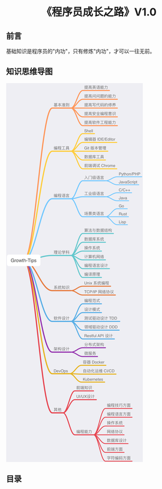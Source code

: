 <h1 align="center">《程序员成长之路》V1.0</h1>

## 前言

基础知识是程序员的"内功"，只有修炼"内功"，才可以一往无前。

## 知识思维导图

<img src="./images/growth-tips-1.0.1.png" align="center" />

## 目录
